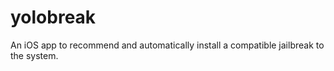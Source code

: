 # yolobreak
An iOS app to recommend and automatically install a compatible jailbreak to the system.
